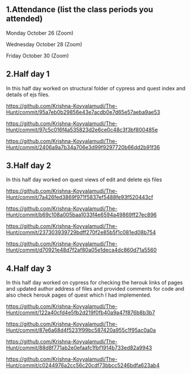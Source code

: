 ## 1.Attendance (list the class periods you attended)

Monday October 26 (Zoom)

Wednesday October 28 (Zoom)

Friday October 30 (Zoom)

## 2.Half day 1

In this half day worked on structural folder of cypress and quest index and details of ejs files.

https://github.com/Krishna-Koyyalamudi/The-Hunt/commit/95a7eb0b29856e43e7acdb0e7d65e57aeba9ae53

https://github.com/Krishna-Koyyalamudi/The-Hunt/commit/97c5c016f4a535823d2e6ce0c48c3f3bf800485e

https://github.com/Krishna-Koyyalamudi/The-Hunt/commit/2406a9a7b34a706e3d99f9297720b66dd2b91f36

## 3.Half day 2

In this half day worked on quest views of edit and delete ejs files

https://github.com/Krishna-Koyyalamudi/The-Hunt/commit/7a426fed3869f971f5837ef5488fe93f520443cf

https://github.com/Krishna-Koyyalamudi/The-Hunt/commit/b69c108a005baa1033f4e6594a49869ff27ec896

https://github.com/Krishna-Koyyalamudi/The-Hunt/commit/237303939729bdff270f2e85b5f1c081ed08b754

https://github.com/Krishna-Koyyalamudi/The-Hunt/commit/d70921e48d7f2af80a05e1deca4dc860d71a5560

## 4.Half day 3

In this half day worked on cypress for checking the herouk links of pages and updated author address of files and provided comments for code and also check herouk pages of quest which I had implemented.

https://github.com/Krishna-Koyyalamudi/The-Hunt/commit/122a40cfd4e5fb2d219f0fb40a9a47f876b8b3b7

https://github.com/Krishna-Koyyalamudi/The-Hunt/commit/87e6a68d4f5231f99bc587420a955c1f95ac0a0a

https://github.com/Krishna-Koyyalamudi/The-Hunt/commit/88d8f771ab2e0efaafc1fbf1914b733ed82a9943

https://github.com/Krishna-Koyyalamudi/The-Hunt/commit/c0244976a2cc56c20cdf73bbcc5246bdfa623ab4



















